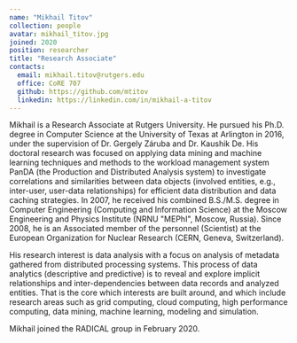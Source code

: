 ```yaml
---
name: "Mikhail Titov"
collection: people
avatar: mikhail_titov.jpg
joined: 2020
position: researcher
title: "Research Associate"
contacts:
  email: mikhail.titov@rutgers.edu
  office: CoRE 707
  github: https://github.com/mtitov
  linkedin: https://linkedin.com/in/mikhail-a-titov
---
```


Mikhail is a Research Associate at Rutgers University. He pursued his Ph.D. 
degree in Computer Science at the University of Texas at Arlington in 2016, 
under the supervision of Dr. Gergely Záruba and Dr. Kaushik De. His doctoral 
research was focused on applying data mining and machine learning techniques 
and methods to the workload management system PanDA (the Production and 
Distributed Analysis system) to investigate correlations and similarities 
between data objects (involved entities, e.g., inter-user, user-data 
relationships) for efficient data distribution and data caching strategies. 
In 2007, he received his combined B.S./M.S. degree in Computer Engineering 
(Computing and Information Science) at the Moscow Engineering and Physics 
Institute (NRNU "MEPhI", Moscow, Russia). Since 2008, he is an Associated member 
of the personnel (Scientist) at the European Organization for Nuclear Research 
(CERN, Geneva, Switzerland).

His research interest is data analysis with a focus on analysis of metadata 
gathered from distributed processing systems. This process of data analytics 
(descriptive and predictive) is to reveal and explore implicit relationships 
and inter-dependencies between data records and analyzed entities. That is the 
core which interests are built around, and which include research areas such as 
grid computing, cloud computing, high performance computing, data mining, 
machine learning, modeling and simulation.

Mikhail joined the RADICAL group in February 2020.
